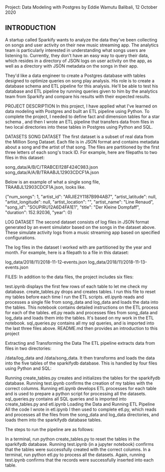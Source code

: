 Project: Data Modeling with Postgres
by Eddie Wamutu Balibali, 12 October 2020

## INTRODUCTION
A startup called Sparkify wants to analyze the data they've been collecting on songs and user activity on their new music streaming app. The analytics team is particularly interested in understanding what songs users are listening to. Currently, they don't have an easy way to query their data, which resides in a directory of JSON logs on user activity on the app, as well as a directory with JSON metadata on the songs in their app.

They'd like a data engineer to create a Postgres database with tables designed to optimize queries on song play analysis. His role is to create a database schema and ETL pipeline for this analysis. He'll be able to test his database and ETL pipeline by running queries given to him by the analytics team from Sparkify and compare his results with their expected results.

PROJECT DESCRIPTION
In this project, I have applied what I've learned on data modeling with Postgres and built an ETL pipeline using Python. To complete the project, I needed to define fact and dimension tables for a star schema , and then I wrote an ETL pipeline that transfers data from files in two local directories into these tables in Postgres using Python and SQL.

DATASETS
SONG DATASET
The first dataset is a subset of real data from the Million Song Dataset. Each file is in JSON format and contains metadata about a song and the artist of that song. The files are partitioned by the first three letters of each song's track ID. For example, here are filepaths to two files in this dataset:

song_data/A/B/C/TRABCEI128F424C983.json 
song_data/A/A/B/TRAABJL12903CDCF1A.json

Below is an example of what a single song file, TRAABJL12903CDCF1A.json, looks like.

{"num_songs": 1, "artist_id": "ARJIE2Y1187B994AB7", "artist_latitude": null, "artist_longitude": null, "artist_location": "", "artist_name": "Line Renaud", "song_id": "SOUPIRU12A6D4FA1E1", "title": "Der Kleine Dompfaff", "duration": 152.92036, "year": 0}

LOG DATASET
The second dataset consists of log files in JSON format generated by an event simulator based on the songs in the dataset above. These simulate activity logs from a music streaming app based on specified configurations.

The log files in the dataset I  worked with are partitioned by the year and month. For example, here is a filepath to a file in this dataset:

log_data/2018/11/2018-11-12-events.json log_data/2018/11/2018-11-13-events.json


FILES:
In addition to the data files, the project includes six files:

test.ipynb displays the first few rows of each table to let me check my database.
create_tables.py drops and creates tables. I run this file to reset my tables before each time I run the ETL scripts.
etl.ipynb reads and processes a single file from song_data and log_data and loads the data into the tables. This notebook contains detailed instructions on the ETL process for each of the tables.
etl.py reads and processes files from song_data and log_data and loads them into the tables. It's based on my work in the ETL notebook.
sql_queries.py contains all my sql queries, and is imported into the last three files above.
README.md then provides an introduction to this project


Extracting and Transforming the Data
The ETL pipeline extracts data from files in two directories:

/data/log_data and
/data/song_data.
It then transforms and loads the data into the five tables of the sparkifydb database. This is handled by four files using Python and SQL:

Running create_tables.py creates and initializes the tables for the sparkifydb database.
Running test.ipynb confirms the creation of my tables with the correct columns.
Running etl.ipynb develops ETL processes for each table and is used to prepare a python script for processing all the datasets.
sql_queries.py contains all SQL queries and is imported into create_tables.py and etl.ipynb
Loading the Data and Running ETL Pipeline
All the code I wrote in etl.ipynb I then used to complete etl.py, which reads and processes all the files from the song_data and log_data directories, and loads them into the sparkifydb database tables.

The steps to run the pipeline are as follows:

In a terminal, run python create_tables.py to reset the tables in the sparkifydb database.
Running test.ipynb (in a jupyter notebook) confirms that the tables were successfully created with the correct columns.
In a terminal, run python etl.py to process all the datasets.
Again, running test.ipynb confirms that the records were successfully inserted into each table.